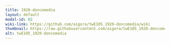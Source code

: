 ```yaml
---
title: 1920-doncomedia
layout: default
modal-id: 82
wiki-link: https://github.com/aigora/twE105_1920-doncomedia/wiki
thumbnail: https://raw.githubusercontent.com/aigora/twE105_1920-doncomedia/master/logo.png
alt: twE105_1920-doncomedia
---
```

